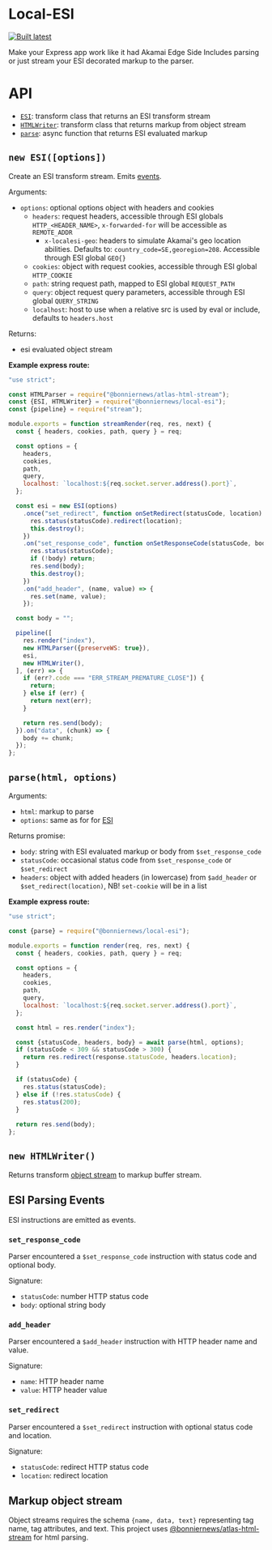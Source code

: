 Local-ESI
=========

[![Built latest](https://github.com/BonnierNews/local-esi/actions/workflows/build-latest.yaml/badge.svg)](https://github.com/BonnierNews/local-esi/actions/workflows/build-latest.yaml)

Make your Express app work like it had Akamai Edge Side Includes parsing or just stream your ESI decorated markup to the parser.

# API

- [`ESI`](#new-esioptions): transform class that returns an ESI transform stream
- [`HTMLWriter`](#new-htmlwriter): transform class that returns markup from object stream
- [`parse`](#parsehtml-options): async function that returns ESI evaluated markup

## `new ESI([options])`

Create an ESI transform stream. Emits [events](#esi-parsing-events).

Arguments:
- `options`: optional options object with headers and cookies
  - `headers`: request headers, accessible through ESI globals `HTTP_<HEADER_NAME>`, `x-forwarded-for` will be accessible as `REMOTE_ADDR`
    - `x-localesi-geo`: headers to simulate Akamai's geo location abilities. Defaults to: `country_code=SE,georegion=208`. Accessible through ESI global `GEO{}`
  - `cookies`: object with request cookies, accessible through ESI global `HTTP_COOKIE`
  - `path`: string request path, mapped to ESI global `REQUEST_PATH`
  - `query`: object request query parameters, accessible through ESI global `QUERY_STRING`
  - `localhost`: host to use when a relative src is used by eval or include, defaults to `headers.host`

Returns:
  - esi evaluated object stream

__Example express route:__

```javascript
"use strict";

const HTMLParser = require("@bonniernews/atlas-html-stream");
const {ESI, HTMLWriter} = require("@bonniernews/local-esi");
const {pipeline} = require("stream");

module.exports = function streamRender(req, res, next) {
  const { headers, cookies, path, query } = req;

  const options = {
    headers,
    cookies,
    path,
    query,
    localhost: `localhost:${req.socket.server.address().port}`,
  };

  const esi = new ESI(options)
    .once("set_redirect", function onSetRedirect(statusCode, location) {
      res.status(statusCode).redirect(location);
      this.destroy();
    })
    .on("set_response_code", function onSetResponseCode(statusCode, body) {
      res.status(statusCode);
      if (!body) return;
      res.send(body);
      this.destroy();
    })
    .on("add_header", (name, value) => {
      res.set(name, value);
    });

  const body = "";

  pipeline([
    res.render("index"),
    new HTMLParser({preserveWS: true}),
    esi,
    new HTMLWriter(),
  ], (err) => {
    if (err?.code === "ERR_STREAM_PREMATURE_CLOSE"]) {
      return;
    } else if (err) {
      return next(err);
    }

    return res.send(body);
  }).on("data", (chunk) => {
    body += chunk;
  });
};
```

## `parse(html, options)`

Arguments:
- `html`: markup to parse
- `options`: same as for for [ESI](#new-esioptions)

Returns promise:
- `body`: string with ESI evaluated markup or body from `$set_response_code`
- `statusCode`: occasional status code from `$set_response_code` or `$set_redirect`
- `headers`: object with added headers (in lowercase) from `$add_header` or `$set_redirect(location)`, NB! `set-cookie` will be in a list

__Example express route:__

```javascript
"use strict";

const {parse} = require("@bonniernews/local-esi");

module.exports = function render(req, res, next) {
  const { headers, cookies, path, query } = req;

  const options = {
    headers,
    cookies,
    path,
    query,
    localhost: `localhost:${req.socket.server.address().port}`,
  };

  const html = res.render("index");

  const {statusCode, headers, body} = await parse(html, options);
  if (statusCode < 309 && statusCode > 300) {
    return res.redirect(response.statusCode, headers.location);
  }

  if (statusCode) {
    res.status(statusCode);
  } else if (!res.statusCode) {
    res.status(200);
  }
  
  return res.send(body);
};
```

## `new HTMLWriter()`

Returns transform [object stream](#markup-object-stream) to markup buffer stream.

## ESI Parsing Events

ESI instructions are emitted as events.

### `set_response_code`

Parser encountered a `$set_response_code` instruction with status code and optional body.

Signature:
- `statusCode`: number HTTP status code
- `body`: optional string body

### `add_header`

Parser encountered a `$add_header` instruction with HTTP header name and value.

Signature:
- `name`: HTTP header name
- `value`: HTTP header value

### `set_redirect`

Parser encountered a `$set_redirect` instruction with optional status code and location.

Signature:
- `statusCode`: redirect HTTP status code
- `location`: redirect location

## Markup object stream

Object streams requires the schema `{name, data, text}` representing tag name, tag attributes, and text. This project uses [@bonniernews/atlas-html-stream][0] for html parsing.

[0]: https://www.npmjs.com/package/@bonniernews/atlas-html-stream
